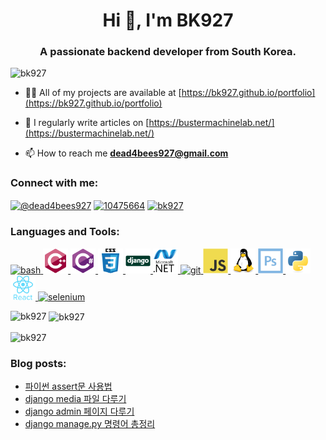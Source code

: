 <h1 align="center">Hi 👋, I'm BK927</h1>
<h3 align="center">A passionate backend developer from South Korea.</h3>

<p align="left"> <img src="https://komarev.com/ghpvc/?username=bk927&label=Profile%20views&color=0e75b6&style=flat" alt="bk927" /> </p>

- 👨‍💻 All of my projects are available at [https://bk927.github.io/portfolio](https://bk927.github.io/portfolio)

- 📝 I regularly write articles on [https://bustermachinelab.net/](https://bustermachinelab.net/)

- 📫 How to reach me **dead4bees927@gmail.com**

<h3 align="left">Connect with me:</h3>
<p align="left">
<a href="https://twitter.com/@dead4bees927" target="blank"><img align="center" src="https://raw.githubusercontent.com/rahuldkjain/github-profile-readme-generator/neutral-icons/src/images/icons/Social/twitter.svg" alt="@dead4bees927" height="30" width="40" /></a>
<a href="https://stackoverflow.com/users/10475664" target="blank"><img align="center" src="https://raw.githubusercontent.com/rahuldkjain/github-profile-readme-generator/neutral-icons/src/images/icons/Social/stack-overflow.svg" alt="10475664" height="30" width="40" /></a>
<a href="https://www.leetcode.com/bk927" target="blank"><img align="center" src="https://raw.githubusercontent.com/rahuldkjain/github-profile-readme-generator/neutral-icons/src/images/icons/Social/leet-code.svg" alt="bk927" height="30" width="40" /></a>
</p>

<h3 align="left">Languages and Tools:</h3>
<p align="left"> <a href="https://www.gnu.org/software/bash/" target="_blank"> <img src="https://www.vectorlogo.zone/logos/gnu_bash/gnu_bash-icon.svg" alt="bash" width="40" height="40"/> </a> <a href="https://www.w3schools.com/cpp/" target="_blank"> <img src="https://raw.githubusercontent.com/devicons/devicon/master/icons/cplusplus/cplusplus-original.svg" alt="cplusplus" width="40" height="40"/> </a> <a href="https://www.w3schools.com/cs/" target="_blank"> <img src="https://raw.githubusercontent.com/devicons/devicon/master/icons/csharp/csharp-original.svg" alt="csharp" width="40" height="40"/> </a> <a href="https://www.w3schools.com/css/" target="_blank"> <img src="https://raw.githubusercontent.com/devicons/devicon/master/icons/css3/css3-original-wordmark.svg" alt="css3" width="40" height="40"/> </a> <a href="https://www.djangoproject.com/" target="_blank"> <img src="https://raw.githubusercontent.com/devicons/devicon/master/icons/django/django-original.svg" alt="django" width="40" height="40"/> </a> <a href="https://dotnet.microsoft.com/" target="_blank"> <img src="https://raw.githubusercontent.com/devicons/devicon/master/icons/dot-net/dot-net-original-wordmark.svg" alt="dotnet" width="40" height="40"/> </a> <a href="https://git-scm.com/" target="_blank"> <img src="https://www.vectorlogo.zone/logos/git-scm/git-scm-icon.svg" alt="git" width="40" height="40"/> </a> <a href="https://developer.mozilla.org/en-US/docs/Web/JavaScript" target="_blank"> <img src="https://raw.githubusercontent.com/devicons/devicon/master/icons/javascript/javascript-original.svg" alt="javascript" width="40" height="40"/> </a> <a href="https://www.linux.org/" target="_blank"> <img src="https://raw.githubusercontent.com/devicons/devicon/master/icons/linux/linux-original.svg" alt="linux" width="40" height="40"/> </a> <a href="https://www.photoshop.com/en" target="_blank"> <img src="https://raw.githubusercontent.com/devicons/devicon/master/icons/photoshop/photoshop-line.svg" alt="photoshop" width="40" height="40"/> </a> <a href="https://www.python.org" target="_blank"> <img src="https://raw.githubusercontent.com/devicons/devicon/master/icons/python/python-original.svg" alt="python" width="40" height="40"/> </a> <a href="https://reactjs.org/" target="_blank"> <img src="https://raw.githubusercontent.com/devicons/devicon/master/icons/react/react-original-wordmark.svg" alt="react" width="40" height="40"/> </a> <a href="https://www.selenium.dev" target="_blank"> <img src="https://raw.githubusercontent.com/detain/svg-logos/780f25886640cef088af994181646db2f6b1a3f8/svg/selenium-logo.svg" alt="selenium" width="40" height="40"/> </a> </p>

<p><img align="left" src="https://github-readme-stats.vercel.app/api/top-langs?username=bk927&show_icons=true&locale=en&layout=compact" alt="bk927" /></p>

<p>&nbsp;<img align="center" src="https://github-readme-stats.vercel.app/api?username=bk927&show_icons=true&locale=en" alt="bk927" /></p>

<p><img align="center" src="https://github-readme-streak-stats.herokuapp.com/?user=bk927&" alt="bk927" /></p>

<h3 align="left">Blog posts:</h3>

<!-- BLOG-POST-LIST:START -->
- [파이썬 assert문 사용법](https://bustermachinelab.net/%ea%b0%9c%eb%b0%9c/%ed%81%b4%eb%a6%b0%ec%bd%94%eb%93%9c/%ed%8c%8c%ec%9d%b4%ec%8d%ac-assert%eb%ac%b8-%ec%82%ac%ec%9a%a9%eb%b2%95/?utm_source=rss&utm_medium=rss&utm_campaign=%25ed%258c%258c%25ec%259d%25b4%25ec%258d%25ac-assert%25eb%25ac%25b8-%25ec%2582%25ac%25ec%259a%25a9%25eb%25b2%2595)
- [django media 파일 다루기](https://bustermachinelab.net/%ea%b0%9c%eb%b0%9c/django/django-media-%ed%8c%8c%ec%9d%bc-%eb%8b%a4%eb%a3%a8%ea%b8%b0/?utm_source=rss&utm_medium=rss&utm_campaign=django-media-%25ed%258c%258c%25ec%259d%25bc-%25eb%258b%25a4%25eb%25a3%25a8%25ea%25b8%25b0)
- [django admin 페이지 다루기](https://bustermachinelab.net/%ea%b0%9c%eb%b0%9c/django/django-admin-%ed%8e%98%ec%9d%b4%ec%a7%80-%eb%8b%a4%eb%a3%a8%ea%b8%b0/?utm_source=rss&utm_medium=rss&utm_campaign=django-admin-%25ed%258e%2598%25ec%259d%25b4%25ec%25a7%2580-%25eb%258b%25a4%25eb%25a3%25a8%25ea%25b8%25b0)
- [django manage.py 명령어 총정리](https://bustermachinelab.net/%ea%b0%9c%eb%b0%9c/django/django-manage-py-%eb%aa%85%eb%a0%b9%ec%96%b4-%ec%b4%9d%ec%a0%95%eb%a6%ac/?utm_source=rss&utm_medium=rss&utm_campaign=django-manage-py-%25eb%25aa%2585%25eb%25a0%25b9%25ec%2596%25b4-%25ec%25b4%259d%25ec%25a0%2595%25eb%25a6%25ac)
<!-- BLOG-POST-LIST:END -->
